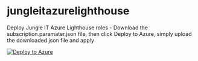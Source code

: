 # jungleitazurelighthouse
Deploy Jungle IT Azure Lighthouse roles -
Download the subscription.paramater.json file, then click Deploy to Azure, simply upload the downloaded json file and apply

[![Deploy to Azure](https://aka.ms/deploytoazurebutton)](https://portal.azure.com/#create/Microsoft.Template/uri/https%3A%2F%2Fraw.githubusercontent.com%2FDavidatJungle%2Fjungleitazurelighthouse%2Fmain%2Fsubscription.json)
